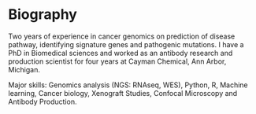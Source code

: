 # Biography



Two years of experience in cancer genomics on prediction of disease pathway, identifying signature genes and
pathogenic mutations. I have a PhD in Biomedical sciences and worked as an antibody research and production
scientist for four years at Cayman Chemical, Ann Arbor, Michigan.

Major skills: Genomics analysis (NGS: RNAseq, WES), Python, R, Machine learning, Cancer biology, Xenograft
Studies, Confocal Microscopy and Antibody Production.
